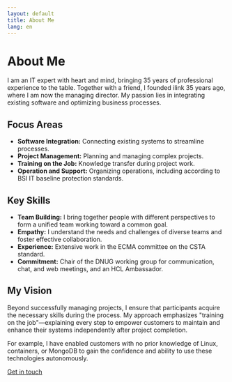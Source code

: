 ```yaml
---
layout: default
title: About Me
lang: en
---
```


# About Me

I am an IT expert with heart and mind, bringing 35 years of professional experience to the table. Together with a friend, I founded ilink 35 years ago, where I am now the managing director. My passion lies in integrating existing software and optimizing business processes.

## Focus Areas
- **Software Integration:** Connecting existing systems to streamline processes.
- **Project Management:** Planning and managing complex projects.
- **Training on the Job:** Knowledge transfer during project work.
- **Operation and Support:** Organizing operations, including according to BSI IT baseline protection standards.

## Key Skills
- **Team Building:** I bring together people with different perspectives to form a unified team working toward a common goal.
- **Empathy:** I understand the needs and challenges of diverse teams and foster effective collaboration.
- **Experience:** Extensive work in the ECMA committee on the CSTA standard.
- **Commitment:** Chair of the DNUG working group for communication, chat, and web meetings, and an HCL Ambassador.

## My Vision
Beyond successfully managing projects, I ensure that participants acquire the necessary skills during the process. My approach emphasizes "training on the job"—explaining every step to empower customers to maintain and enhance their systems independently after project completion.

For example, I have enabled customers with no prior knowledge of Linux, containers, or MongoDB to gain the confidence and ability to use these technologies autonomously.

[Get in touch](/en/contact)
